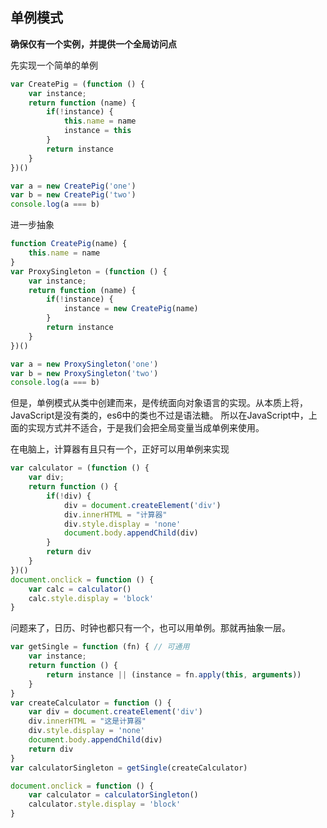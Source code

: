 ## 单例模式

**确保仅有一个实例，并提供一个全局访问点**

先实现一个简单的单例

```javascript
var CreatePig = (function () {
    var instance;
    return function (name) {
        if(!instance) {
            this.name = name
            instance = this
        }
        return instance
    }
})()

var a = new CreatePig('one')
var b = new CreatePig('two')
console.log(a === b)
```
进一步抽象
```javascript
function CreatePig(name) {
    this.name = name
}
var ProxySingleton = (function () {
    var instance;
    return function (name) {
        if(!instance) {
            instance = new CreatePig(name)
        }
        return instance
    }
})()

var a = new ProxySingleton('one')
var b = new ProxySingleton('two')
console.log(a === b)
```
但是，单例模式从类中创建而来，是传统面向对象语言的实现。从本质上将，JavaScript是没有类的，es6中的类也不过是语法糖。
所以在JavaScript中，上面的实现方式并不适合，于是我们会把全局变量当成单例来使用。

在电脑上，计算器有且只有一个，正好可以用单例来实现
```javascript
var calculator = (function () {
    var div;
    return function () {
        if(!div) {
            div = document.createElement('div')
            div.innerHTML = "计算器"
            div.style.display = 'none'
            document.body.appendChild(div)
        }
        return div
    }
})()
document.onclick = function () {
    var calc = calculator()
    calc.style.display = 'block'
}
```
问题来了，日历、时钟也都只有一个，也可以用单例。那就再抽象一层。
```javascript
var getSingle = function (fn) { // 可通用
    var instance;
    return function () {
        return instance || (instance = fn.apply(this, arguments))
    }
}
var createCalculator = function () {
    var div = document.createElement('div')
    div.innerHTML = "这是计算器"
    div.style.display = 'none'
    document.body.appendChild(div)
    return div
}
var calculatorSingleton = getSingle(createCalculator)

document.onclick = function () {
    var calculator = calculatorSingleton()
    calculator.style.display = 'block'
}
```